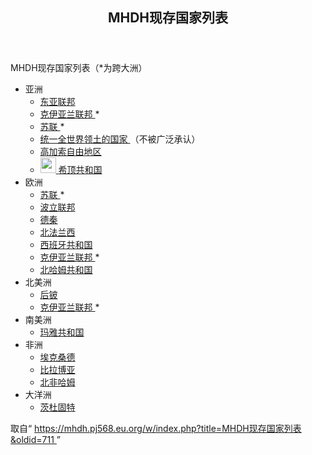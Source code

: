 <section id="mw-content">
 <div class="cosmos-pageAligned mw-body" id="content">
  <a id="top">
  </a>
  <header id="cosmos-page-header">
   <div id="cosmos-header-articleHeader">
    <h1 class="firstHeading" id="firstHeading">
     <span id="cosmos-title-text">
      <span class="mw-page-title-main">
       MHDH现存国家列表
      </span>
     </span>
     <div class="mw-indicators">
     </div>
    </h1>
   </div>
  </header>
  <div class="cosmos-articleContainer">
   <article id="cosmos-pageBody-content">
    <div id="cosmos-pageContent-subtitle">
     <div id="mw-content-subtitle">
     </div>
    </div>
    <div id="siteNotice">
     <!-- CentralNotice -->
    </div>
    <div class="mw-body-content mw-content-ltr" dir="ltr" id="mw-content-text" lang="zh">
     <div class="mw-parser-output">
      <p>
       MHDH现存国家列表（*为跨大洲）
      </p>
      <ul>
       <li>
        亚洲
        <ul>
         <li>
          <a href="//mhdh.pj568.eu.org/wiki/%E4%B8%9C%E4%BA%9A%E8%81%94%E9%82%A6" title="东亚联邦">
           东亚联邦
          </a>
         </li>
         <li>
          <a href="//mhdh.pj568.eu.org/wiki/%E5%85%8B%E4%BC%8A%E4%BA%9A%E5%85%B0%E8%81%94%E9%82%A6" title="克伊亚兰联邦">
           克伊亚兰联邦
          </a>
          *
         </li>
         <li>
          <a class="new" href="//mhdh.pj568.eu.org/w/index.php?title=%E8%8B%8F%E8%81%94&amp;action=edit&amp;redlink=1" title="苏联（页面不存在）">
           苏联
          </a>
          *
         </li>
         <li>
          <a class="new" href="//mhdh.pj568.eu.org/w/index.php?title=%E7%BB%9F%E4%B8%80%E5%85%A8%E4%B8%96%E7%95%8C%E9%A2%86%E5%9C%9F%E7%9A%84%E5%9B%BD%E5%AE%B6&amp;action=edit&amp;redlink=1" title="统一全世界领土的国家（页面不存在）">
           统一全世界领土的国家
          </a>
          （不被广泛承认）
         </li>
         <li>
          <a class="new" href="//mhdh.pj568.eu.org/w/index.php?title=%E9%AB%98%E5%8A%A0%E7%B4%A2%E8%87%AA%E7%94%B1%E5%9C%B0%E5%8C%BA&amp;action=edit&amp;redlink=1" title="高加索自由地区（页面不存在）">
           高加索自由地区
          </a>
         </li>
         <li>
          <span class="mw-default-size" typeof="mw:File">
           <a class="mw-file-description" href="//mhdh.pj568.eu.org/wiki/File:Xdi8.png">
            <img decoding="async" height="25" src="//static.miraheze.org/hamuddaolihumanlinewikiwiki/f/f6/Xdi8.png" width="25"/>
           </a>
          </span>
          <a href="//mhdh.pj568.eu.org/wiki/%E5%B8%8C%E9%A1%B6%E5%85%B1%E5%92%8C%E5%9B%BD" title="希顶共和国">
           希顶共和国
          </a>
         </li>
        </ul>
       </li>
       <li>
        欧洲
        <ul>
         <li>
          <a class="new" href="//mhdh.pj568.eu.org/w/index.php?title=%E8%8B%8F%E8%81%94&amp;action=edit&amp;redlink=1" title="苏联（页面不存在）">
           苏联
          </a>
          *
         </li>
         <li>
          <a class="new" href="//mhdh.pj568.eu.org/w/index.php?title=%E6%B3%A2%E7%AB%8B%E8%81%94%E9%82%A6&amp;action=edit&amp;redlink=1" title="波立联邦（页面不存在）">
           波立联邦
          </a>
         </li>
         <li>
          <a class="new" href="//mhdh.pj568.eu.org/w/index.php?title=%E5%BE%B7%E7%A7%A6&amp;action=edit&amp;redlink=1" title="德秦（页面不存在）">
           德秦
          </a>
         </li>
         <li>
          <a class="new" href="//mhdh.pj568.eu.org/w/index.php?title=%E5%8C%97%E6%B3%95%E5%85%B0%E8%A5%BF&amp;action=edit&amp;redlink=1" title="北法兰西（页面不存在）">
           北法兰西
          </a>
         </li>
         <li>
          <a class="new" href="//mhdh.pj568.eu.org/w/index.php?title=%E8%A5%BF%E7%8F%AD%E7%89%99%E5%85%B1%E5%92%8C%E5%9B%BD&amp;action=edit&amp;redlink=1" title="西班牙共和国（页面不存在）">
           西班牙共和国
          </a>
         </li>
         <li>
          <a href="//mhdh.pj568.eu.org/wiki/%E5%85%8B%E4%BC%8A%E4%BA%9A%E5%85%B0%E8%81%94%E9%82%A6" title="克伊亚兰联邦">
           克伊亚兰联邦
          </a>
          *
         </li>
         <li>
          <a class="new" href="//mhdh.pj568.eu.org/w/index.php?title=%E5%8C%97%E5%93%88%E5%A7%86%E5%85%B1%E5%92%8C%E5%9B%BD&amp;action=edit&amp;redlink=1" title="北哈姆共和国（页面不存在）">
           北哈姆共和国
          </a>
         </li>
        </ul>
       </li>
       <li>
        北美洲
        <ul>
         <li>
          <a class="new" href="//mhdh.pj568.eu.org/w/index.php?title=%E5%90%8E%E9%93%8D&amp;action=edit&amp;redlink=1" title="后铍（页面不存在）">
           后铍
          </a>
         </li>
         <li>
          <a href="//mhdh.pj568.eu.org/wiki/%E5%85%8B%E4%BC%8A%E4%BA%9A%E5%85%B0%E8%81%94%E9%82%A6" title="克伊亚兰联邦">
           克伊亚兰联邦
          </a>
          *
         </li>
        </ul>
       </li>
       <li>
        南美洲
        <ul>
         <li>
          <a class="new" href="//mhdh.pj568.eu.org/w/index.php?title=%E7%8E%9B%E9%9B%85%E5%85%B1%E5%92%8C%E5%9B%BD&amp;action=edit&amp;redlink=1" title="玛雅共和国（页面不存在）">
           玛雅共和国
          </a>
         </li>
        </ul>
       </li>
       <li>
        非洲
        <ul>
         <li>
          <a class="new" href="//mhdh.pj568.eu.org/w/index.php?title=%E5%9F%83%E5%85%8B%E6%A1%91%E5%BE%B7&amp;action=edit&amp;redlink=1" title="埃克桑德（页面不存在）">
           埃克桑德
          </a>
         </li>
         <li>
          <a class="new" href="//mhdh.pj568.eu.org/w/index.php?title=%E6%AF%94%E6%8B%89%E5%8D%9A%E4%BA%9A&amp;action=edit&amp;redlink=1" title="比拉博亚（页面不存在）">
           比拉博亚
          </a>
         </li>
         <li>
          <a class="new" href="//mhdh.pj568.eu.org/w/index.php?title=%E5%8C%97%E9%9D%9E%E5%93%88%E5%A7%86&amp;action=edit&amp;redlink=1" title="北非哈姆（页面不存在）">
           北非哈姆
          </a>
         </li>
        </ul>
       </li>
       <li>
        大洋洲
        <ul>
         <li>
          <a href="//mhdh.pj568.eu.org/wiki/%E8%8C%A8%E6%9D%9C%E5%9B%BA%E7%89%B9" title="茨杜固特">
           茨杜固特
          </a>
         </li>
        </ul>
       </li>
      </ul>
      <!-- 
NewPP limit report
Parsed by mw133
Cached time: 20231219030647
Cache expiry: 604800
Reduced expiry: false
Complications: [no‐toc‐conversion]
CPU time usage: 0.036 seconds
Real time usage: 0.047 seconds
Preprocessor visited node count: 19/1000000
Post‐expand include size: 0/2097152 bytes
Template argument size: 0/2097152 bytes
Highest expansion depth: 2/100
Expensive parser function count: 0/99
Unstrip recursion depth: 0/20
Unstrip post‐expand size: 6/5000000 bytes
-->
      <!--
Transclusion expansion time report (%,ms,calls,template)
100.00%    0.000      1 -total
-->
      <!-- Saved in parser cache with key hamuddaolihumanlinewikiwiki:pcache:idhash:2-0!canonical!zh!groups=* and timestamp 20231219030647 and revision id 711. Rendering was triggered because: page-view
 -->
     </div>
     <noscript>
      <img alt="" height="1" src="https://mhdh.pj568.eu.org/wiki/Special:CentralAutoLogin/start?type=1x1" style="border: none; position: absolute;" title="" width="1"/>
     </noscript>
    </div>
    <div class="printfooter">
     取自“
     <a dir="ltr" href="https://mhdh.pj568.eu.org/w/index.php?title=MHDH现存国家列表&amp;oldid=711">
      https://mhdh.pj568.eu.org/w/index.php?title=MHDH现存国家列表&amp;oldid=711
     </a>
     ”
    </div>
    <span id="cosmos-content-categories">
     <div class="catlinks catlinks-allhidden" data-mw="interface" id="catlinks">
     </div>
    </span>
   </article>
  </div>
 </div>
</section>

